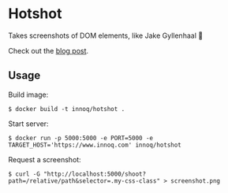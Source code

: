 # Hotshot

Takes screenshots of DOM elements, like Jake Gyllenhaal 📸

Check out the [blog post](https://www.innoq.com/en/blog/screenshot-dom-elements-puppeteer/).

## Usage

Build image:

    $ docker build -t innoq/hotshot .

Start server:

    $ docker run -p 5000:5000 -e PORT=5000 -e TARGET_HOST='https://www.innoq.com' innoq/hotshot

Request a screenshot:

    $ curl -G "http://localhost:5000/shoot?path=/relative/path&selector=.my-css-class" > screenshot.png
